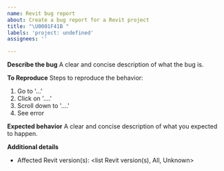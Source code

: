 ```yaml
---
name: Revit bug report
about: Create a bug report for a Revit project
title: "\U0001F41B "
labels: 'project: undefined'
assignees: ''

---
```


**Describe the bug**
A clear and concise description of what the bug is.

**To Reproduce**
Steps to reproduce the behavior:
1. Go to '...'
2. Click on '....'
3. Scroll down to '....'
4. See error

**Expected behavior**
A clear and concise description of what you expected to happen.

**Additional details**
- Affected Revit version(s): <list Revit version(s), All, Unknown>
